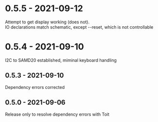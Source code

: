 # 0.5.5 - 2021-09-12
Attempt to get display working (does not).  
IO declarations match schematic, except --reset, which is not controllable

# 0.5.4 - 2021-09-10
I2C to SAMD20 established, miminal keyboard handling

## 0.5.3 - 2021-09-10
Dependency errors corrected

## 0.5.0 - 2021-09-06
Release only to resolve dependency errors with Toit